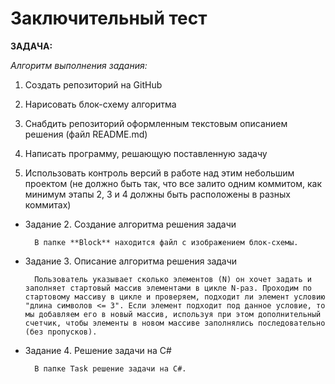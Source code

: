 # Заключительный тест
**ЗАДАЧА:**



*Алгоритм выполнения задания:*

1. Создать репозиторий на GitHub

2. Нарисовать блок-схему алгоритма

3. Снабдить репозиторий оформленным текстовым описанием решения (файл README.md)

4. Написать программу, решающую поставленную задачу

5. Использовать контроль версий в работе над этим небольшим проектом (не должно быть так, что все залито одним коммитом, как минимум этапы 2, 3 и 4 должны быть расположены в разных коммитах)



* Задание 2. Создание алгоритма решения задачи

        В папке **Block** находится файл с изображением блок-схемы.


* Задание 3. Описание алгоритма решения задачи

        Пользователь указывает сколько элементов (N) он хочет задать и заполняет стартовый массив элементами в цикле N-раз. Проходим по стартовому массиву в цикле и проверяем, подходит ли элемент условию "длина символов <= 3". Если элемент подходит под данное условие, то мы добавляем его в новый массив, используя при этом дополнительный счетчик, чтобы элементы в новом массиве заполнялись последовательно (без пропусков).

* Задание 4. Решение задачи на C#

        В папке Task решение задачи на C#.